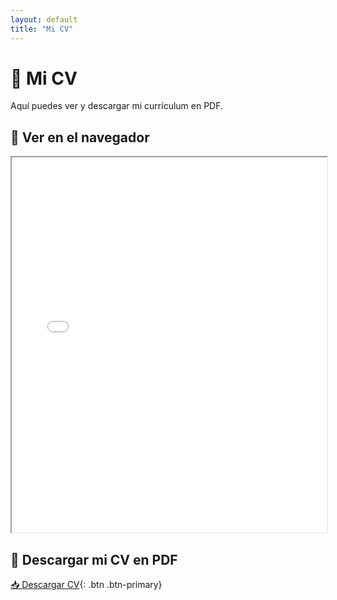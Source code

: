 ```yaml
---
layout: default
title: "Mi CV"
---
```


# 📄 Mi CV

Aquí puedes ver y descargar mi currículum en PDF.

## 🔹 **Ver en el navegador**
<iframe src="/CV_Data_Science_AI_Engineer_Jorge_Amaya.pdf" width="100%" height="600px"></iframe>

## 🔹 **Descargar mi CV en PDF**
[📥 Descargar CV](/CV_Data_Science_AI_Engineer_Jorge_Amaya.pdf){: .btn .btn-primary}
